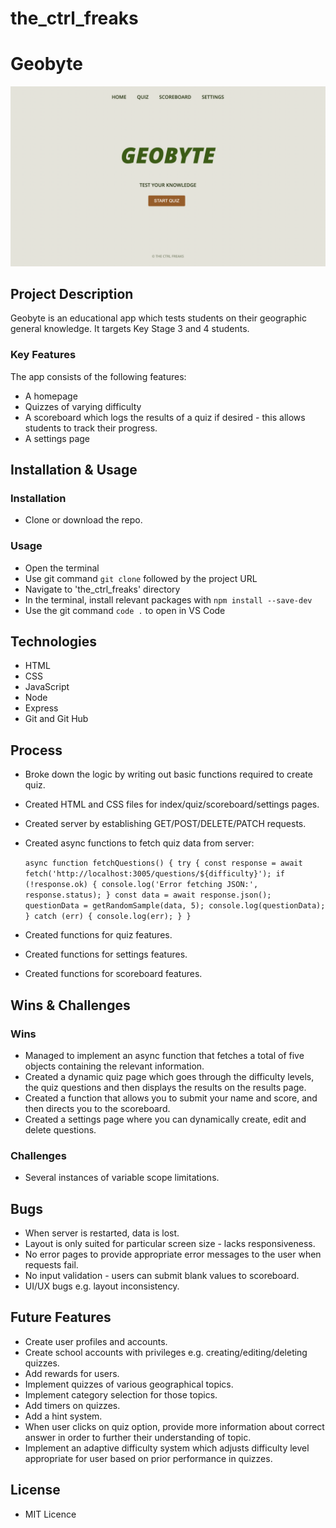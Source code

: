 # the_ctrl_freaks
# Geobyte
![Screenshot of Geobyte quiz homepage](https://raw.githubusercontent.com/ioptyu2/the_ctrl_freaks/dhiviya/Geobyte_ss.png)

## Project Description
Geobyte is an educational app which tests students on their geographic general knowledge. It targets Key Stage 3 and 4 students.

### Key Features
The app consists of the following features:
* A homepage 
* Quizzes of varying difficulty
* A scoreboard which logs the results of a quiz if desired - this allows students to track their progress.
* A settings page

## Installation & Usage

### Installation
* Clone or download the repo.

### Usage
* Open the terminal
* Use git command `git clone` followed by the project URL 
* Navigate to 'the_ctrl_freaks' directory
* In the terminal, install relevant packages with `npm install --save-dev` 
* Use the git command `code .` to open in VS Code

## Technologies
* HTML
* CSS
* JavaScript
* Node
* Express
* Git and Git Hub

## Process
* Broke down the logic by writing out basic functions required to create quiz.
* Created HTML and CSS files for index/quiz/scoreboard/settings pages.
* Created server by establishing GET/POST/DELETE/PATCH requests.
* Created async functions to fetch quiz data from server:
    
    `async function fetchQuestions() {
    try {
        const response = await fetch('http://localhost:3005/questions/${difficulty}');
        if (!response.ok) {
            console.log('Error fetching JSON:', response.status);
        }
        const data = await response.json();
        questionData = getRandomSample(data, 5);
        console.log(questionData);
    } catch (err) {
        console.log(err);
    }
}`

* Created functions for quiz features. 
* Created functions for settings features.
* Created functions for scoreboard features.

## Wins & Challenges

### Wins
* Managed to implement an async function that fetches a total of five objects containing the relevant information.
* Created a dynamic quiz page which goes through the difficulty levels, the quiz questions and then displays the results on the results page.
* Created a function that allows you to submit your name and score, and then directs you to the scoreboard.
* Created a settings page where you can dynamically create, edit and delete questions.

### Challenges
* Several instances of variable scope limitations.

## Bugs
* When server is restarted, data is lost.
* Layout is only suited for particular screen size - lacks responsiveness.
* No error pages to provide appropriate error messages to the user when requests fail.
* No input validation - users can submit blank values to scoreboard.
* UI/UX bugs e.g. layout inconsistency.

## Future Features
* Create user profiles and accounts.
* Create school accounts with privileges e.g. creating/editing/deleting quizzes.
* Add rewards for users.
* Implement quizzes of various geographical topics.
* Implement category selection for those topics. 
* Add timers on quizzes. 
* Add a hint system.
* When user clicks on quiz option, provide more information about correct answer in order to further their understanding of topic.
* Implement an adaptive difficulty system which adjusts difficulty level appropriate for user based on prior performance in quizzes.

## License
* MIT Licence


